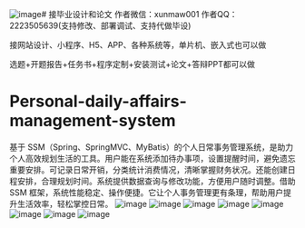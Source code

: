 ![image](https://github.com/user-attachments/assets/984f0c1e-a5b8-4950-96b9-2a0bb9f278b7)# 接毕业设计和论文
作者微信：xunmaw001  作者QQ：2223505639(支持修改、部署调试、支持代做毕设)

接网站设计、小程序、H5、APP、各种系统等，单片机、嵌入式也可以做

选题+开题报告+任务书+程序定制+安装测试+论文+答辩PPT都可以做
# Personal-daily-affairs-management-system
基于 SSM（Spring、SpringMVC、MyBatis）的个人日常事务管理系统，是助力个人高效规划生活的工具。用户能在系统添加待办事项，设置提醒时间，避免遗忘重要安排。可记录日常开销，分类统计消费情况，清晰掌握财务状况。还能创建日程安排，合理规划时间。系统提供数据查询与修改功能，方便用户随时调整。借助 SSM 框架，系统性能稳定、操作便捷。它让个人事务管理更有条理，帮助用户提升生活效率，轻松掌控日常。 
![image](https://github.com/user-attachments/assets/3f80f3c7-c337-4baa-b385-297e8b5ed374)
![image](https://github.com/user-attachments/assets/9597afc2-8ee3-484e-83bd-ff3205d3f92a)
![image](https://github.com/user-attachments/assets/eaad5512-8873-4a99-a56e-420c778f84fe)
![image](https://github.com/user-attachments/assets/90c98f61-b11f-452c-b824-f71f3b626887)
![image](https://github.com/user-attachments/assets/9804a577-5137-4ceb-98e0-ce67ebbb51da)
![image](https://github.com/user-attachments/assets/d0054784-437c-44cf-bdda-4b5c8d360297)
![image](https://github.com/user-attachments/assets/31940eca-8443-40ac-b2f1-d40217272619)
![image](https://github.com/user-attachments/assets/ccc1084b-a4bc-4543-962e-cf8fef075a18)
